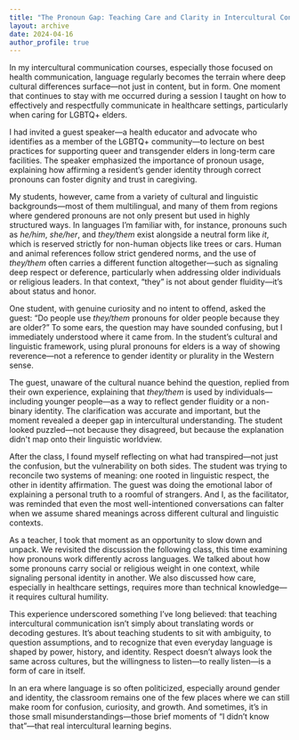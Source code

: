 ```yaml
---
title: "The Pronoun Gap: Teaching Care and Clarity in Intercultural Contexts: A Reflection from the Intercultural Classroom"
layout: archive
date: 2024-04-16
author_profile: true
---
```


In my intercultural communication courses, especially those focused on health communication, language regularly becomes the terrain where deep cultural differences surface—not just in content, but in form. One moment that continues to stay with me occurred during a session I taught on how to effectively and respectfully communicate in healthcare settings, particularly when caring for LGBTQ+ elders.

I had invited a guest speaker—a health educator and advocate who identifies as a member of the LGBTQ+ community—to lecture on best practices for supporting queer and transgender elders in long-term care facilities. The speaker emphasized the importance of pronoun usage, explaining how affirming a resident’s gender identity through correct pronouns can foster dignity and trust in caregiving.

My students, however, came from a variety of cultural and linguistic backgrounds—most of them multilingual, and many of them from regions where gendered pronouns are not only present but used in highly structured ways. In languages I’m familiar with, for instance, pronouns such as *he/him*, *she/her*, and *they/them* exist alongside a neutral form like *it*, which is reserved strictly for non-human objects like trees or cars. Human and animal references follow strict gendered norms, and the use of *they/them* often carries a different function altogether—such as signaling deep respect or deference, particularly when addressing older individuals or religious leaders. In that context, “they” is not about gender fluidity—it’s about status and honor.

One student, with genuine curiosity and no intent to offend, asked the guest: “Do people use *they/them* pronouns for older people because they are older?” To some ears, the question may have sounded confusing, but I immediately understood where it came from. In the student’s cultural and linguistic framework, using plural pronouns for elders is a way of showing reverence—not a reference to gender identity or plurality in the Western sense.

The guest, unaware of the cultural nuance behind the question, replied from their own experience, explaining that *they/them* is used by individuals—including younger people—as a way to reflect gender fluidity or a non-binary identity. The clarification was accurate and important, but the moment revealed a deeper gap in intercultural understanding. The student looked puzzled—not because they disagreed, but because the explanation didn't map onto their linguistic worldview.

After the class, I found myself reflecting on what had transpired—not just the confusion, but the vulnerability on both sides. The student was trying to reconcile two systems of meaning: one rooted in linguistic respect, the other in identity affirmation. The guest was doing the emotional labor of explaining a personal truth to a roomful of strangers. And I, as the facilitator, was reminded that even the most well-intentioned conversations can falter when we assume shared meanings across different cultural and linguistic contexts.

As a teacher, I took that moment as an opportunity to slow down and unpack. We revisited the discussion the following class, this time examining how pronouns work differently across languages. We talked about how some pronouns carry social or religious weight in one context, while signaling personal identity in another. We also discussed how care, especially in healthcare settings, requires more than technical knowledge—it requires cultural humility.

This experience underscored something I’ve long believed: that teaching intercultural communication isn’t simply about translating words or decoding gestures. It’s about teaching students to sit with ambiguity, to question assumptions, and to recognize that even everyday language is shaped by power, history, and identity. Respect doesn’t always look the same across cultures, but the willingness to listen—to really listen—is a form of care in itself.

In an era where language is so often politicized, especially around gender and identity, the classroom remains one of the few places where we can still make room for confusion, curiosity, and growth. And sometimes, it’s in those small misunderstandings—those brief moments of “I didn’t know that”—that real intercultural learning begins.
